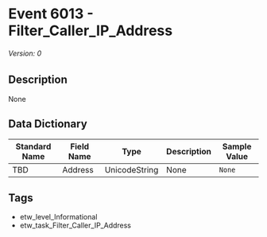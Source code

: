 # Event 6013 - Filter_Caller_IP_Address
###### Version: 0

## Description
None

## Data Dictionary
|Standard Name|Field Name|Type|Description|Sample Value|
|---|---|---|---|---|
|TBD|Address|UnicodeString|None|`None`|

## Tags
* etw_level_Informational
* etw_task_Filter_Caller_IP_Address
